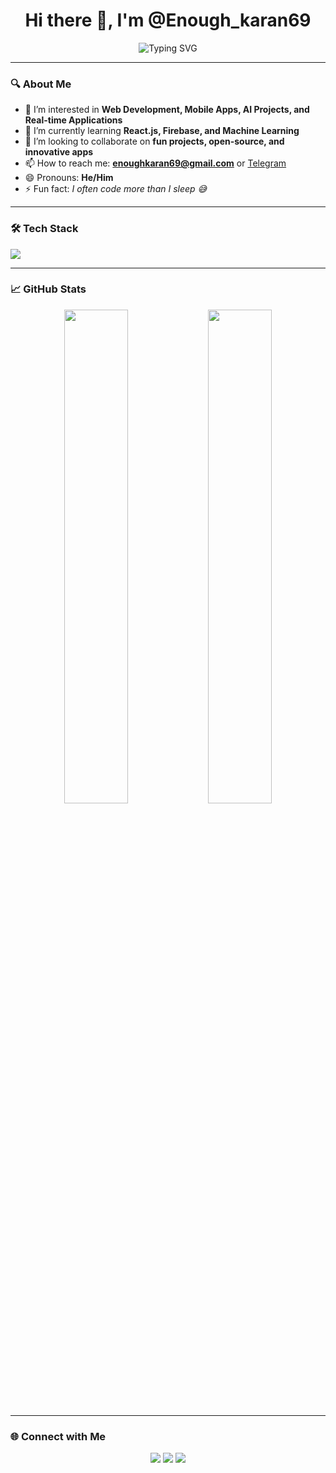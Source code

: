 <h1 align="center">Hi there 👋, I'm @Enough_karan69</h1>
<p align="center">
  <img src="https://readme-typing-svg.demolab.com?font=Fira+Code&weight=500&size=24&pause=1000&color=F75C7E&center=true&width=435&lines=Passionate+Developer+%F0%9F%92%BB;Lifelong+Learner+%F0%9F%93%9A;Always+Building+Something+Cool+%F0%9F%92%A1" alt="Typing SVG" />
</p>

---

### 🔍 About Me

- 👀 I’m interested in **Web Development, Mobile Apps, AI Projects, and Real-time Applications**
- 🌱 I’m currently learning **React.js, Firebase, and Machine Learning**
- 💞️ I’m looking to collaborate on **fun projects, open-source, and innovative apps**
- 📫 How to reach me: **enoughkaran69@gmail.com** or [Telegram](https://t.me/enough_karan69)
- 😄 Pronouns: **He/Him**
- ⚡ Fun fact: *I often code more than I sleep 😅*

---

### 🛠️ Tech Stack

<p>
  <img src="https://skillicons.dev/icons?i=html,css,js,react,firebase,androidstudio,python,git,github,vscode" />
</p>

---

### 📈 GitHub Stats

<p align="center">
  <img src="https://github-readme-stats.vercel.app/api?username=Enoughkaran69&show_icons=true&theme=radical" width="45%" />
  <img src="https://github-readme-streak-stats.herokuapp.com/?user=Enoughkaran69&theme=radical" width="45%" />
</p>

---

### 🌐 Connect with Me

<p align="center">
  <a href="mailto:enoughkaran69@gmail.com"><img src="https://img.shields.io/badge/email-%23EA4335.svg?&style=for-the-badge&logo=gmail&logoColor=white"/></a>
  <a href="https://t.me/enough_karan69"><img src="https://img.shields.io/badge/Telegram-2CA5E0?style=for-the-badge&logo=telegram&logoColor=white"/></a>
  <a href="https://github.com/Enoughkaran69"><img src="https://img.shields.io/badge/GitHub-000?style=for-the-badge&logo=github&logoColor=white"/></a>
</p>

<!---
Enoughkaran69/Enoughkaran69 is a ✨ special ✨ repository because its `README.md` (this file) appears on your GitHub profile.
You can click the Preview link to take a look at your changes.
--->

